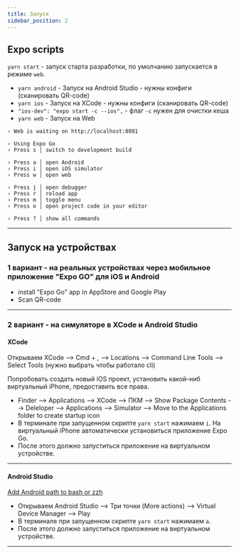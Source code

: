 ```yaml
---
title: Запуск
sidebar_position: 2
---
```


## Expo scripts

```yarn start``` - запуск старта разработки, по умолчанию запускается в режиме `web`.

- `yarn android` - Запуск на Android Studio - нужны конфиги (сканировать QR-code)
- `yarn ios` - Запуск на XCode - нужны конфиги (сканировать QR-code)
- `"ios-dev": "expo start -c --ios",` - флаг `-c` нужен для очистки кеша
- `yarn web` - Запуск на Web

```
› Web is waiting on http://localhost:8081

› Using Expo Go
› Press s │ switch to development build

› Press a │ open Android
› Press i │ open iOS simulator
› Press w │ open web

› Press j │ open debugger
› Press r │ reload app
› Press m │ toggle menu
› Press o │ open project code in your editor

› Press ? │ show all commands
```

---

## Запуск на устройствах

### 1 вариант - на реальных устройствах через мобильное приложение "Expo GO" для iOS и Android

- install "Expo Go" app in AppStore and Google Play
- Scan QR-code

---

### 2 вариант - на симуляторе в XCode и Android Studio

#### XCode

Открываем XCode --> Cmd + , --> Locations --> Command Line Tools --> Select Tools (нужно выбрать чтобы работало cli)

Попробовать создать новый iOS проект, установить какой-ниб виртуальный iPhone, предоставить все права.

- Finder --> Applications --> XCode --> ПКМ --> Show Package Contents --> Deleloper --> Applications --> Simulator --> Move to the Applications folder to create startup icon
- В терминале при запущенном скрипте `yarn start` нажимаем `i`. На виртуальный iPhone автоматически установиться приложение Expo Go.
- После этого должно запуститься приложение на виртуальном устройстве.

---

#### Android Studio

[Add Android path to bash or zzh](https://docs.expo.dev/workflow/android-studio-emulator/)

- Открываем Android Studio --> Три точки (More actions) --> Virtual Device Manager --> Play
- В терминале при запущенном скрипте `yarn start` нажимаем `a`.
- После этого должно запуститься приложение на виртуальном устройстве.

---

